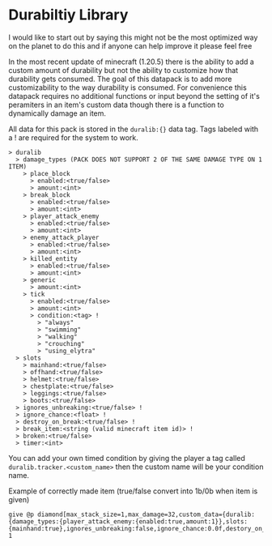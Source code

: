 # Durabiltiy Library
I would like to start out by saying this might not be the most optimized way on the planet to do this and if anyone can help improve it please feel free

In the most recent update of minecraft (1.20.5) there is the ability to add a custom amount of durability but not the ability to customize how that durability gets consumed. The goal of this datapack is to add more customizability to the way durability is consumed.
For convenience this datapack requires no additional functions or input beyond the setting of it's peramiters in an item's custom data though there is a function to dynamically damage an item.

All data for this pack is stored in the `duralib:{}` data tag.
Tags labeled with a ! are required for the system to work.
````
> duralib
  > damage_types (PACK DOES NOT SUPPORT 2 OF THE SAME DAMAGE TYPE ON 1 ITEM)
    > place_block
      > enabled:<true/false>
      > amount:<int>
    > break_block
      > enabled:<true/false>
      > amount:<int>
    > player_attack_enemy
      > enabled:<true/false>
      > amount:<int>
    > enemy_attack_player
      > enabled:<true/false>
      > amount:<int>
    > killed_entity
      > enabled:<true/false>
      > amount:<int>
    > generic
      > amount:<int>
    > tick
      > enabled:<true/false>
      > amount:<int>
      > condition:<tag> !
        > "always"
        > "swimming"
        > "walking"
        > "crouching"
        > "using_elytra"
  > slots
    > mainhand:<true/false>
    > offhand:<true/false>
    > helmet:<true/false>
    > chestplate:<true/false>
    > leggings:<true/false>
    > boots:<true/false>
  > ignores_unbreaking:<true/false> !
  > ignore_chance:<float> !
  > destroy_on_break:<true/false> !
  > break_item:<string (valid minecraft item id)> !
  > broken:<true/false>
  > timer:<int> 
````
You can add your own timed condition by giving the player a tag called `duralib.tracker.<custom_name>` then the custom name will be your condition name.



Example of correctly made item (true/false convert into 1b/0b when item is given)
````mcfunction
give @p diamond[max_stack_size=1,max_damage=32,custom_data={duralib:{damage_types:{player_attack_enemy:{enabled:true,amount:1}},slots:{mainhand:true},ignores_unbreaking:false,ignore_chance:0.0f,destory_on_break:true,break_item:"minecraft:diamond"}}] 1
```` 
